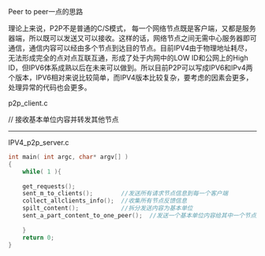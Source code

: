 

Peer to peer一点的思路

理论上来说，P2P不是普通的C/S模式， 每一个网络节点既是客户端，又都是服务器端，所以既可以发送又可以接收。这样的话，网络节点之间无需中心服务器即可通信，通信内容可以经由多个节点到达目的节点。目前IPV4由于物理地址耗尽，无法形成完全的点对点互联互通，形成了处于内网中的LOW ID和公网上的High ID，但IPV6体系成熟以后在未来可以做到。所以目前P2P可以写成IPV6和IPv4两个版本，IPV6相对来说比较简单，而IPV4版本比较复杂，要考虑的因素会更多，处理异常的代码也会更多。



p2p_client.c

// 接收基本单位内容并转发其他节点



-------------------------------------------------------
IPV4_p2p_server.c

```C
int main( int argc, char* argv[] )
{
    while( 1 ){
    
    get_requests();
    sent_m_to_clients();        //发送所有请求节点信息到每一个客户端
    collect_allclients_info();  //收集所有节点反馈信息
    spilt_content();            //拆分发送内容为基本单位
    sent_a_part_content_to_one_peer();  //发送一个基本单位内容给其中一个节点并向客户端下达分发指令
    
    }
    return 0;
}
```